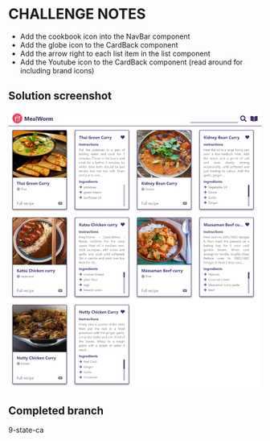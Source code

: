 # CHALLENGE NOTES

- Add the cookbook icon into the NavBar component
- Add the globe icon to the CardBack component
- Add the arrow right to each list item in the list component
- Add the Youtube icon to the CardBack component (read around for including brand icons)

## Solution screenshot

![solution](./src/assets/solution.png)

## Completed branch

9-state-ca
